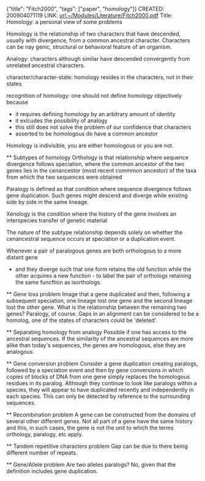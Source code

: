 {"title": "Fitch2000", "tags": ["paper", "homology"]}
CREATED: 200904071119
LINK: <url:~/Modules/Literature/Fitch2000.pdf>
Title: Homology: a personal view of some problems

Homology is the relationship of two characters that have descended, usually
with divergence, from a common ancestral character. Characters can be nay
genic, structural or behavioral feature of an organism.

Analogy: characters although similar have descended convergently from
unrelated ancestral characters.

character/character-state: homology resides in the characters, not in their
states

recognition of homology: one should not define homology objectively because
 * it requires defining homology by an arbitrary amount of identity
 * it exlcudes the possibility of analogy
 * this still does not solve the problem of our confidence that characters
* asserted to be homologous do have a common ancestor

Homology is indivisible, you are either homologous or you are not.

** Subtypes of homology
Orthology is that relationship where sequence divergence follows speciation,
where the common ancestor of the two genes lies in the cenancestor (most
recent commmon ancestor) of the taxa from which the two sequences were
obtained

Paralogy is defined as that condition where sequence divergence follows gene
duplication. Such genes might descend and diverge while existing side by side
in the same lineage.

Xenology is the condition where the history of the gene involves an
interspecies transfer of genetic material

The nature of the subtype relationship depends solely on whether the
cenancestral sequence occurs at speciation or a duplication event.

Whenever a pair of paralogous genes are both orthologous to a more distant gene
- and they diverge such that one form retains the old function while the other
acquires a new function - to label the pair of orthologs retaining the same
funcftion as isorthologs.

** Gene loss problem
Image that a gene duplicated and then, following a subsequent speciation, one
lineage lost one gene and the second lineage lost the other gene. What is the
relationship between the remaining two genes? Paralogy, of course. Gaps in an
alignment can be considered to be a homolog, one of the states of characters
could be 'deleted'.

** Separating homology from analogy
Possible if one has access to the ancestral sequences. If the similarity of the
ancestral sequences are more alike than today's sequences, the genes are
homologous, else they are analogous.

** Gene conversion problem
Consider a gene duplication creating paralogs, followed by a speciation event
and then by gene conversions in which copies of blocks of DNA from one gene
simply replaces the homologous residues in its paralog. Although they continue
to look like paralogs within a species, they will appear to have duplicated
recently and independently in each species. This can only be detected by
reference to the surrounding sequences.

** Recombination problem
A gene can be constructed from the domains of several other different genes.
Not all part of a gene have the same history and this, in such cases, the gene
is not the unit to which the terms orthology, paralogy, etc apply.

** Tandem repetitive characters problem
Gap can be due to there being different number of repeats.

** Gene/Allele problem
Are two alleles paralogs? No, given that the definition includes gene duplication.
